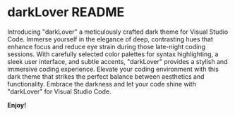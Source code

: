 # darkLover README

Introducing "darkLover" a meticulously crafted dark theme for Visual Studio Code. Immerse yourself in the elegance of deep, contrasting hues that enhance focus and reduce eye strain during those late-night coding sessions. With carefully selected color palettes for syntax highlighting, a sleek user interface, and subtle accents, "darkLover" provides a stylish and immersive coding experience. Elevate your coding environment with this dark theme that strikes the perfect balance between aesthetics and functionality. Embrace the darkness and let your code shine with "darkLover" for Visual Studio Code.

**Enjoy!**
